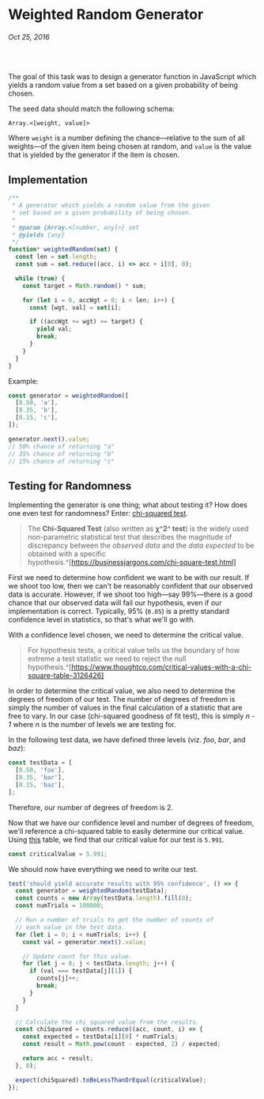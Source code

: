 # Weighted Random Generator
###### Oct 25, 2016

<br/>

The goal of this task was to design a generator function in JavaScript which yields a random value from a set based on a given probability of being chosen.

The seed data should match the following schema:

```
Array.<[weight, value]>
```

Where `weight` is a number defining the chance—relative to the sum of all weights—of the given item being chosen at random, and `value` is the value that is yielded by the generator if the item is chosen.

## Implementation

```js
/**
 * A generator which yields a random value from the given
 * set based on a given probability of being chosen.
 *
 * @param {Array.<[number, any]>} set
 * @yields {any}
 */
function* weightedRandom(set) {
  const len = set.length;
  const sum = set.reduce((acc, i) => acc + i[0], 0);

  while (true) {
    const target = Math.random() * sum;

    for (let i = 0, accWgt = 0; i < len; i++) {
      const [wgt, val] = set[i];

      if ((accWgt += wgt) >= target) {
        yield val;
        break;
      }
    }
  }
}
```

Example:

```js
const generator = weightedRandom([
  [0.50, 'a'],
  [0.35, 'b'],
  [0.15, 'c'],
]);

generator.next().value;
// 50% chance of returning "a"
// 35% chance of returning "b"
// 15% chance of returning "c"
```

## Testing for Randomness

Implementing the generator is one thing; what about testing it? How does one even test for randomness? Enter: [chi-squared test](https://en.wikipedia.org/wiki/Chi-squared_test).

> The **Chi-Squared Test** (also written as **χ^2^ test**) is the widely used non-parametric statistical test that describes the magnitude of discrepancy between the *observed data* and the *data expected* to be obtained with a specific hypothesis.^[https://businessjargons.com/chi-square-test.html]

First we need to determine how confident we want to be with our result. If we shoot too low, then we can't be reasonably confident that our observed data is accurate. However, if we shoot too high—say 99%—there is a good chance that our observed data will fail our hypothesis, even if our implementation is correct. Typically, 95% (`0.05`) is a pretty standard confidence level in statistics, so that's what we'll go with.

With a confidence level chosen, we need to determine the critical value.

> For hypothesis tests, a critical value tells us the boundary of how extreme a test statistic we need to reject the null hypothesis.^[https://www.thoughtco.com/critical-values-with-a-chi-square-table-3126426]

In order to determine the critical value, we also need to determine the degrees of freedom of our test. The number of degrees of freedom is simply the number of values in the final calculation of a statistic that are free to vary. In our case (chi-squared goodness of fit test), this is simply _n - 1_ where _n_ is the number of levels we are testing for.

In the following test data, we have defined three levels (viz. _foo_, _bar_, and _baz_):

```js
const testData = [
  [0.50, 'foo'],
  [0.35, 'bar'],
  [0.15, 'baz'],
];
```

Therefore, our number of degrees of freedom is 2.

Now that we have our confidence level and number of degrees of freedom, we'll reference a chi-squared table to easily determine our critical value. Using [this](https://www.medcalc.org/manual/chi-square-table.php) table, we find that our critical value for our test is `5.991`.


```js
const criticalValue = 5.991;
```

We should now have everything we need to write our test.

```js
test('should yield accurate results with 95% confidence', () => {
  const generator = weightedRandom(testData);
  const counts = new Array(testData.length).fill(0);
  const numTrials = 100000;

  // Run a number of trials to get the number of counts of
  // each value in the test data.
  for (let i = 0; i < numTrials; i++) {
    const val = generator.next().value;

    // Update count for this value.
    for (let j = 0; j < testData.length; j++) {
      if (val === testData[j][1]) {
        counts[j]++;
        break;
      }
    }
  }

  // Calculate the chi squared value from the results.
  const chiSquared = counts.reduce((acc, count, i) => {
    const expected = testData[i][0] * numTrials;
    const result = Math.pow(count - expected, 2) / expected;

    return acc + result;
  }, 0);

  expect(chiSquared).toBeLessThanOrEqual(criticalValue);
});
```
